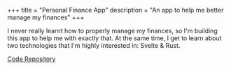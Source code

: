 +++
title = "Personal Finance App"
description = "An app to help me better manage my finances"
+++

I never really learnt how to properly manage my finances, so I'm building this app to help me with exactly that. At the same time, I get to learn about two technologies that I'm highly interested in: Svelte & Rust.

[Code Repository](https://github.com/darricheng/finance-app)
